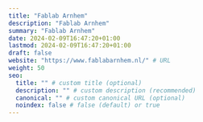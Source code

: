 ```yaml
---
title: "Fablab Arnhem"
description: "Fablab Arnhem"
summary: "Fablab Arnhem"
date: 2024-02-09T16:47:20+01:00
lastmod: 2024-02-09T16:47:20+01:00
draft: false
website: "https://www.fablabarnhem.nl/" # URL
weight: 50
seo:
  title: "" # custom title (optional)
  description: "" # custom description (recommended)
  canonical: "" # custom canonical URL (optional)
  noindex: false # false (default) or true
---
```

